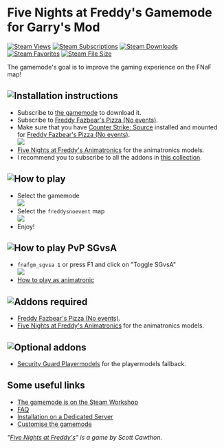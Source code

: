 ﻿# Five Nights at Freddy's Gamemode for Garry's Mod

[![Steam Views](https://img.shields.io/steam/views/408243366?logo=steam)](https://steamcommunity.com/sharedfiles/filedetails/?id=408243366)
[![Steam Subscriptions](https://img.shields.io/steam/subscriptions/408243366?logo=steam)](https://steamcommunity.com/sharedfiles/filedetails/?id=408243366)
[![Steam Downloads](https://img.shields.io/steam/downloads/408243366?logo=steam)](https://steamcommunity.com/sharedfiles/filedetails/?id=408243366)
[![Steam Favorites](https://img.shields.io/steam/favorites/408243366?logo=steam)](https://steamcommunity.com/sharedfiles/filedetails/?id=408243366)
[![Steam File Size](https://img.shields.io/steam/size/408243366?logo=steam)](https://steamcommunity.com/sharedfiles/filedetails/?id=408243366)

The gamemode's goal is to improve the gaming experience on the FNaF map!

## ![Installation instructions](https://assets.xperidia.com/fnafgm/workshop/TitleInstall.png)

* Subscribe to [the gamemode](https://steamcommunity.com/sharedfiles/filedetails/?id=408243366) to download it.
* Subscribe to [Freddy Fazbear's Pizza (No events)](https://steamcommunity.com/sharedfiles/filedetails/?id=311282498).
* Make sure that you have [Counter Strike: Source](https://store.steampowered.com/app/240/CounterStrike_Source/) installed and mounted for [Freddy Fazbear's Pizza (No events)](https://steamcommunity.com/sharedfiles/filedetails/?id=311282498).\
![](https://assets.xperidia.com/fnafgm/workshop/CSS.png)
* [Five Nights at Freddy's Animatronics](https://steamcommunity.com/sharedfiles/filedetails/?id=363563548) for the animatronics models.
* I recommend you to subscribe to all the addons in [this collection](https://steamcommunity.com/sharedfiles/filedetails/?id=444234589).

## ![How to play](https://assets.xperidia.com/fnafgm/workshop/TitleHow.png)

* Select the gamemode\
![](https://assets.xperidia.com/fnafgm/workshop/GamemodeSelection.png)
* Select the `freddysnoevent` map\
![](https://assets.xperidia.com/fnafgm/workshop/MapSelect.png)
* Enjoy!

## ![How to play PvP SGvsA](https://assets.xperidia.com/fnafgm/workshop/TitleHowSGvsA.png)

* `fnafgm_sgvsa 1` or press F1 and click on "Toggle SGvsA"\
![](https://assets.xperidia.com/fnafgm/workshop/ToggleSGvsA.png)
* [How to play as animatronic](https://youtu.be/N8Uc08KtJ2E)

## ![Addons required](https://assets.xperidia.com/fnafgm/workshop/TitleAddonsRequired.png)

* [Freddy Fazbear's Pizza (No events)](https://steamcommunity.com/sharedfiles/filedetails/?id=311282498).
* [Five Nights at Freddy's Animatronics](https://steamcommunity.com/sharedfiles/filedetails/?id=363563548) for the animatronics models.

## ![Optional addons](https://assets.xperidia.com/fnafgm/workshop/TitleAddonsOptional.png)

* [Security Guard Playermodels](https://steamcommunity.com/sharedfiles/filedetails/?id=169011381) for the playermodels fallback.

## Some useful links

* [The gamemode is on the Steam Workshop](https://steamcommunity.com/sharedfiles/filedetails/?id=408243366)
* [FAQ](https://github.com/Xperidia/FNAFGM/wiki/FAQ)
* [Installation on a Dedicated Server](https://github.com/Xperidia/FNAFGM/wiki/Installation-on-a-Dedicated-Server-(official))
* [Customise the gamemode](https://github.com/Xperidia/FNAFGM/wiki/Customise-the-gamemode)


_"[Five Nights at Freddy's](https://store.steampowered.com/app/319510/Five_Nights_at_Freddys/)" is a game by Scott Cawthon._
